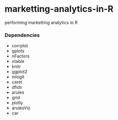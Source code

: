 # marketting-analytics-in-R
 performing marketting analytics in R
 
### Dependencies

- corrplot
- gplots
- nFactors
- xtable
- knitr
- ggplot2
- mlogit
- caret
- dfidx
- arules
- grid
- plotly
- arulesViz
- car
